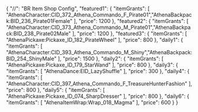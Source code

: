 {
  "//": "BR Item Shop Config",
  "featured1": {
    "itemGrants": [
      "AthenaCharacter:CID_372_Athena_Commando_F_Pirate01","AthenaBackpack:BID_236_Pirate01Female"
    ],
    "price": 1200
  },
  "featured2": {
    "itemGrants": [
      "AthenaCharacter:CID_373_Athena_Commando_M_Pirate01","AthenaBackpack:BID_238_Pirate02Male"
    ],
    "price": 1200
  },
  "featured3": {
    "itemGrants": [
      "AthenaPickaxe:Pickaxe_ID_182_PirateWheel"
    ],
    "price": 800
  },
  "daily1": {
    "itemGrants": [
      "AthenaCharacter:CID_393_Athena_Commando_M_Shiny","AthenaBackpack:BID_254_ShinyMale"
    ],
    "price": 1500
  },
  "daily2": {
    "itemGrants": [
      "AthenaPickaxe:Pickaxe_ID_179_StarWand"
    ],
    "price": 800
  },
  "daily3": {
    "itemGrants": [
      "AthenaDance:EID_LazyShuffle"
    ],
    "price": 300
  },
  "daily4": {
    "itemGrants": [
      "AthenaCharacter:CID_397_Athena_Commando_F_TreasureHunterFashion"
    ],
    "price": 800
  },
  "daily5": {
    "itemGrants": [
      "AthenaPickaxe:Pickaxe_ID_074_SharpDresser"
    ],
    "price": 800
  },
  "daily6": {
    "itemGrants": [
      "AthenaItemWrap:Wrap_018_Magma"
    ],
    "price": 600
  }
}
